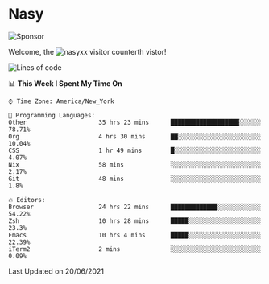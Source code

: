 # Nasy

<!--
<p align="center">
<img height="200" src="https://github-readme-stats.vercel.app/api?username=nasyxx&count_private=true&show_icons=true&theme=dracula&include_all_commits=true"/>
<img height="200" src="https://github-readme-stats.vercel.app/api/top-langs/?username=nasyxx&theme=dracula&hide=html,jupyter+notebook&count_private=true&show_icons=true"/>
</p>

  
----------------
-->

![Sponsor](https://img.shields.io/static/v1.svg?label=Sponsor&message=%E2%9D%A4&logo=GitHub&style=flat&color=pink)
 
Welcome, the ![nasyxx visitor counter](https://count.getloli.com/get/@nasyxx?theme=rule34)th vistor!
 
<!--START_SECTION:waka-->
![Lines of code](https://img.shields.io/badge/From%20Hello%20World%20I%27ve%20Written-5.4%20million%20lines%20of%20code-blue)

📊 **This Week I Spent My Time On** 

```text
⌚︎ Time Zone: America/New_York

💬 Programming Languages: 
Other                    35 hrs 23 mins      ███████████████████░░░░░░   78.71% 
Org                      4 hrs 30 mins       ██░░░░░░░░░░░░░░░░░░░░░░░   10.04% 
CSS                      1 hr 49 mins        █░░░░░░░░░░░░░░░░░░░░░░░░   4.07% 
Nix                      58 mins             ░░░░░░░░░░░░░░░░░░░░░░░░░   2.17% 
Git                      48 mins             ░░░░░░░░░░░░░░░░░░░░░░░░░   1.8%

🔥 Editors: 
Browser                  24 hrs 22 mins      █████████████░░░░░░░░░░░░   54.22% 
Zsh                      10 hrs 28 mins      █████░░░░░░░░░░░░░░░░░░░░   23.3% 
Emacs                    10 hrs 4 mins       █████░░░░░░░░░░░░░░░░░░░░   22.39% 
iTerm2                   2 mins              ░░░░░░░░░░░░░░░░░░░░░░░░░   0.09%

```


 Last Updated on 20/06/2021
<!--END_SECTION:waka-->

<!-- ![visitors](https://visitor-badge.laobi.icu/badge?page_id=nasyxx.nasyxx) -->

